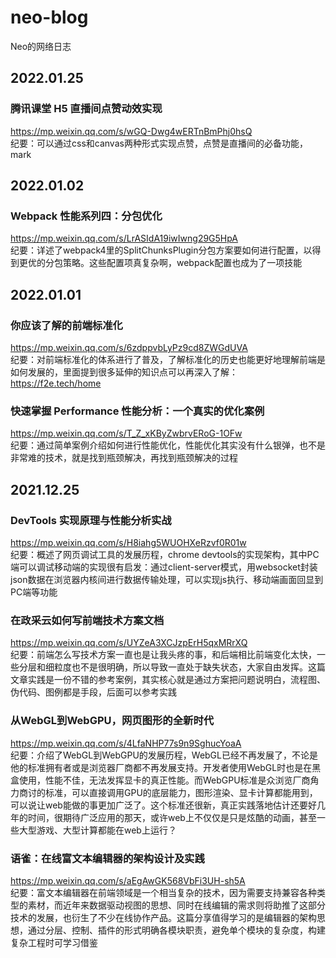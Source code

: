 # neo-blog
Neo的网络日志

## 2022.01.25

### 腾讯课堂 H5 直播间点赞动效实现
https://mp.weixin.qq.com/s/wGQ-Dwg4wERTnBmPhj0hsQ  
纪要：可以通过css和canvas两种形式实现点赞，点赞是直播间的必备功能，mark


## 2022.01.02

### Webpack 性能系列四：分包优化
https://mp.weixin.qq.com/s/LrASIdA19iwIwng29G5HpA  
纪要：详述了webpack4里的SplitChunksPlugin分包方案要如何进行配置，以得到更优的分包策略。这些配置项真复杂啊，webpack配置也成为了一项技能


## 2022.01.01

### 你应该了解的前端标准化
https://mp.weixin.qq.com/s/6zdppvbLyPz9cd8ZWGdUVA  
纪要：对前端标准化的体系进行了普及，了解标准化的历史也能更好地理解前端是如何发展的，里面提到很多延伸的知识点可以再深入了解：https://f2e.tech/home

### 快速掌握 Performance 性能分析：一个真实的优化案例
https://mp.weixin.qq.com/s/T_Z_xKByZwbrvERoG-1OFw  
纪要：通过简单案例介绍如何进行性能优化，性能优化其实没有什么银弹，也不是非常难的技术，就是找到瓶颈解决，再找到瓶颈解决的过程


## 2021.12.25

### DevTools 实现原理与性能分析实战
https://mp.weixin.qq.com/s/H8iahg5WUOHXeRzvf0R01w  
纪要：概述了网页调试工具的发展历程，chrome devtools的实现架构，其中PC端可以调试移动端的实现很有启发：通过client-server模式，用websocket封装json数据在浏览器内核间进行数据传输处理，可以实现js执行、移动端画面回显到PC端等功能

### 在政采云如何写前端技术方案文档
https://mp.weixin.qq.com/s/UYZeA3XCJzpErH5qxMRrXQ  
纪要：前端怎么写技术方案一直也是让我头疼的事，和后端相比前端变化太快，一些分层和细粒度也不是很明确，所以导致一直处于缺失状态，大家自由发挥。这篇文章实践是一份不错的参考案例，其实核心就是通过方案把问题说明白，流程图、伪代码、图例都是手段，后面可以参考实践

### 从WebGL到WebGPU，网页图形的全新时代
https://mp.weixin.qq.com/s/4LfaNHP77s9n9SghucYoaA  
纪要：介绍了WebGL到WebGPU的发展历程，WebGL已经不再发展了，不论是他的标准拥有者或是浏览器厂商都不再发展支持。开发者使用WebGL时也是在黑盒使用，性能不佳，无法发挥显卡的真正性能。而WebGPU标准是众浏览厂商角力商讨的标准，可以直接调用GPU的底层能力，图形渲染、显卡计算都能用到，可以说让web能做的事更加广泛了。这个标准还很新，真正实践落地估计还要好几年的时间，很期待广泛应用的那天，或许web上不仅仅是只是炫酷的动画，甚至一些大型游戏、大型计算都能在web上运行？

### 语雀：在线富文本编辑器的架构设计及实践
https://mp.weixin.qq.com/s/aEgAwGK568VbFi3UH-sh5A  
纪要：富文本编辑器在前端领域是一个相当复杂的技术，因为需要支持兼容各种类型的素材，而近年来数据驱动视图的思想、同时在线编辑的需求则将助推了这部分技术的发展，也衍生了不少在线协作产品。这篇分享值得学习的是编辑器的架构思想，通过分层、控制、插件的形式明确各模块职责，避免单个模块的复杂度，构建复杂工程时可学习借鉴

